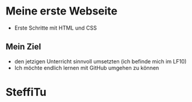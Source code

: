 # Meine erste Webseite
- Erste Schritte mit HTML und CSS

## Mein Ziel
- den jetzigen Unterricht sinnvoll umsetzten (ich befinde mich im LF10)
- Ich möchte endlich lernen mit GitHub umgehen zu können

# SteffiTu